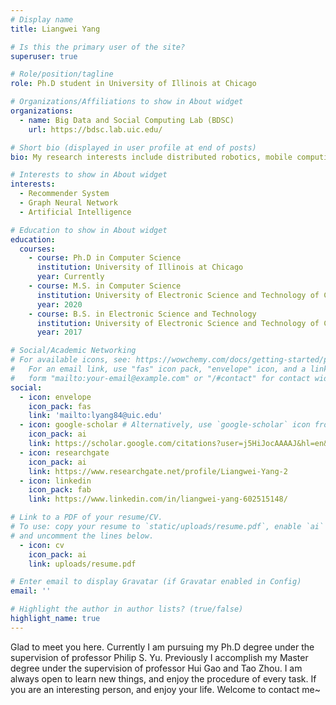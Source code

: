 ```yaml
---
# Display name
title: Liangwei Yang

# Is this the primary user of the site?
superuser: true

# Role/position/tagline
role: Ph.D student in University of Illinois at Chicago

# Organizations/Affiliations to show in About widget
organizations:
  - name: Big Data and Social Computing Lab (BDSC)
    url: https://bdsc.lab.uic.edu/

# Short bio (displayed in user profile at end of posts)
bio: My research interests include distributed robotics, mobile computing and programmable matter.

# Interests to show in About widget
interests:
  - Recommender System
  - Graph Neural Network
  - Artificial Intelligence

# Education to show in About widget
education:
  courses:
    - course: Ph.D in Computer Science
      institution: University of Illinois at Chicago
      year: Currently
    - course: M.S. in Computer Science
      institution: University of Electronic Science and Technology of China (UESTC)
      year: 2020
    - course: B.S. in Electronic Science and Technology
      institution: University of Electronic Science and Technology of China (UESTC)
      year: 2017

# Social/Academic Networking
# For available icons, see: https://wowchemy.com/docs/getting-started/page-builder/#icons
#   For an email link, use "fas" icon pack, "envelope" icon, and a link in the
#   form "mailto:your-email@example.com" or "/#contact" for contact widget.
social:
  - icon: envelope
    icon_pack: fas
    link: 'mailto:lyang84@uic.edu'
  - icon: google-scholar # Alternatively, use `google-scholar` icon from `ai` icon pack
    icon_pack: ai
    link: https://scholar.google.com/citations?user=j5HiJocAAAAJ&hl=en&oi=ao
  - icon: researchgate
    icon_pack: ai
    link: https://www.researchgate.net/profile/Liangwei-Yang-2
  - icon: linkedin
    icon_pack: fab
    link: https://www.linkedin.com/in/liangwei-yang-602515148/

# Link to a PDF of your resume/CV.
# To use: copy your resume to `static/uploads/resume.pdf`, enable `ai` icons in `params.toml`,
# and uncomment the lines below.
  - icon: cv
    icon_pack: ai
    link: uploads/resume.pdf

# Enter email to display Gravatar (if Gravatar enabled in Config)
email: ''

# Highlight the author in author lists? (true/false)
highlight_name: true
---
```


Glad to meet you here. Currently I am pursuing my Ph.D degree under the supervision of professor Philip S. Yu. Previously I accomplish my Master degree under the supervision of professor Hui Gao and Tao Zhou. I am always open to learn new things, and enjoy the procedure of every task. If you are an interesting person, and enjoy your life. Welcome to contact me~

<!-- {{< icon name="download" pack="fas" >}} Download my {{< staticref "uploads/demo_resume.pdf" "newtab" >}}resumé{{< /staticref >}}. -->

